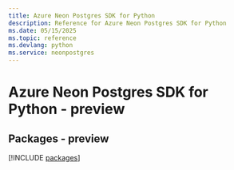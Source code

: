 ```yaml
---
title: Azure Neon Postgres SDK for Python
description: Reference for Azure Neon Postgres SDK for Python
ms.date: 05/15/2025
ms.topic: reference
ms.devlang: python
ms.service: neonpostgres
---
```

# Azure Neon Postgres SDK for Python - preview
## Packages - preview
[!INCLUDE [packages](neon-postgres-index.md)]